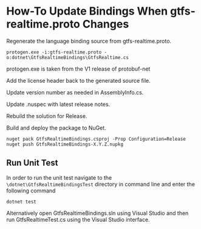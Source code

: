 # How-To Update Bindings When gtfs-realtime.proto Changes

Regenerate the language binding source from gtfs-realtime.proto.

```
protogen.exe -i:gtfs-realtime.proto -o:dotnet\GtfsRealtimeBindings\GtfsRealtime.cs
```
protogen.exe is taken from the V1 release of protobuf-net

Add the license header back to the generated source file.

Update version number as needed in AssemblyInfo.cs.

Update .nuspec with latest release notes.

Rebuild the solution for Release.

Build and deploy the package to NuGet.

```
nuget pack GtfsRealtimeBindings.csproj -Prop Configuration=Release
nuget push GtfsRealtimeBindings-X.Y.Z.nupkg
```
## Run Unit Test
In order to run the unit test navigate to the `\dotnet\GtfsRealtimeBindingsTest` directory in command line and enter the following command

```
dotnet test
``` 

Alternatively open GtfsRealtimeBindings.sln using Visual Studio and then run GtfsRealtimeTest.cs using the Visual Studio interface.
